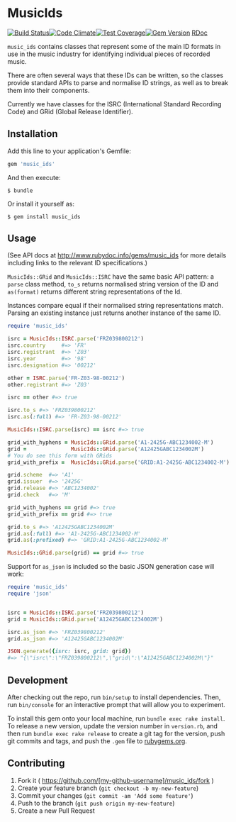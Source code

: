 # MusicIds

[![Build Status](https://travis-ci.org/tape-tv/music_ids.svg)](https://travis-ci.org/tape-tv/music_ids)[![Code Climate](https://codeclimate.com/github/tape-tv/music_ids/badges/gpa.svg)](https://codeclimate.com/github/tape-tv/music_ids)[![Test Coverage](https://codeclimate.com/github/tape-tv/music_ids/badges/coverage.svg)](https://codeclimate.com/github/tape-tv/music_ids/coverage)[![Gem Version](https://badge.fury.io/rb/music_ids.svg)](http://badge.fury.io/rb/music_ids) [RDoc](http://www.rubydoc.info/gems/music_ids)

`music_ids` contains classes that represent some of the main ID formats in use in the music industry for identifying individual pieces of recorded music.

There are often several ways that these IDs can be written, so the classes provide standard APIs to parse and normalise ID strings, as well as to break them into their components.

Currently we have classes for the ISRC (International Standard Recording Code) and GRid (Global Release Identifier).

## Installation
Add this line to your application's Gemfile:

```ruby
gem 'music_ids'
```

And then execute:

    $ bundle

Or install it yourself as:

    $ gem install music_ids

## Usage
(See API docs at <http://www.rubydoc.info/gems/music_ids> for more details
including links to the relevant ID specifications.)

`MusicIds::GRid` and `MusicIds::ISRC` have the same basic API pattern: a
`parse` class method, `to_s` returns normalised string version of the ID and
`as(format)` returns different string representations of the Id.

Instances compare equal if their normalised string representations match.
Parsing an existing instance just returns another instance of the same ID.

```ruby
require 'music_ids'

isrc = MusicIds::ISRC.parse('FRZ039800212')
isrc.country     #=> 'FR'
isrc.registrant  #=> 'Z03'
isrc.year        #=> '98'
isrc.designation #=> '00212'

other = ISRC.parse('FR-Z03-98-00212')
other.registrant #=> 'Z03'

isrc == other #=> true

isrc.to_s #=> 'FRZ039800212'
isrc.as(:full) #=> 'FR-Z03-98-00212'

MusicIds::ISRC.parse(isrc) == isrc #=> true

grid_with_hyphens = MusicIds::GRid.parse('A1-2425G-ABC1234002-M')
grid =              MusicIds::GRid.parse('A12425GABC1234002M')
# You do see this form with GRids
grid_with_prefix =  MusicIds::GRid.parse('GRID:A1-2425G-ABC1234002-M')

grid.scheme  #=> 'A1'
grid.issuer  #=> '2425G'
grid.release #=> 'ABC1234002'
grid.check   #=> 'M'

grid_with_hyphens == grid #=> true
grid_with_prefix == grid #=> true

grid.to_s #=> 'A12425GABC1234002M'
grid.as(:full) #=> 'A1-2425G-ABC1234002-M'
grid.as(:prefixed) #=> 'GRID:A1-2425G-ABC1234002-M'

MusicIds::GRid.parse(grid) == grid #=> true
```

Support for `as_json` is included so the basic JSON generation case will work:

```ruby
require 'music_ids'
require 'json'


isrc = MusicIds::ISRC.parse('FRZ039800212')
grid = MusicIds::GRid.parse('A12425GABC1234002M')

isrc.as_json #=> 'FRZ039800212'
grid.as_json #=> 'A12425GABC1234002M'

JSON.generate({isrc: isrc, grid: grid})
#=> "{\"isrc\":\"FRZ039800212\",\"grid\":\"A12425GABC1234002M\"}"
```

## Development
After checking out the repo, run `bin/setup` to install dependencies. Then, run
`bin/console` for an interactive prompt that will allow you to experiment.

To install this gem onto your local machine, run `bundle exec rake install`. To
release a new version, update the version number in `version.rb`, and then run
`bundle exec rake release` to create a git tag for the version, push git
commits and tags, and push the `.gem` file to
[rubygems.org](https://rubygems.org).

## Contributing
1. Fork it ( https://github.com/[my-github-username]/music_ids/fork )
2. Create your feature branch (`git checkout -b my-new-feature`)
3. Commit your changes (`git commit -am 'Add some feature'`)
4. Push to the branch (`git push origin my-new-feature`)
5. Create a new Pull Request
